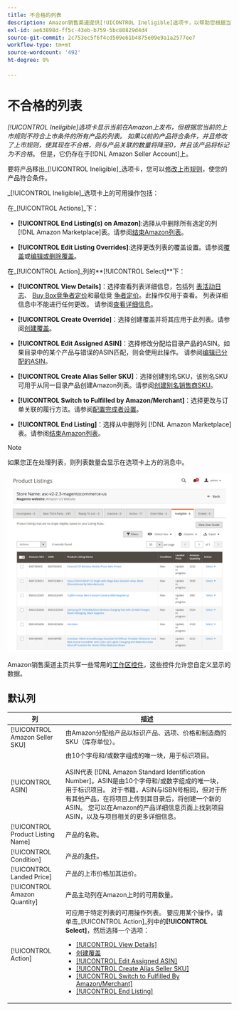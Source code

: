 ```yaml
---
title: 不合格的列表
description: Amazon销售渠道提供[!UICONTROL Ineligible]选项卡，以帮助您根据当前的上市规则管理不符合列表条件的项目。
exl-id: ae63898d-ff5c-43eb-b759-5bc80829d4d4
source-git-commit: 2c753ec5f6f4cd509e61b4875e09e9a1a2577ee7
workflow-type: tm+mt
source-wordcount: '492'
ht-degree: 0%

---
```


# 不合格的列表

_[!UICONTROL Ineligible]_选项卡显示当前在Amazon上发布，但根据您当前的上市规则不符合上市条件的所有产品的列表。 如果以前的产品符合条件，并且修改了上市规则，使其现在不合格，则与产品关联的数量将降至0，并且该产品将标记为_&#x200B;不合格&#x200B;_。 但是，它仍存在于[!DNL Amazon Seller Account]上。

要将产品移出&#x200B;_[!UICONTROL Ineligible]_选项卡，您可以[修改上市规则](./listing-rules.md)，使您的产品符合条件。

_[!UICONTROL Ineligible]_选项卡上的可用操作包括：

在&#x200B;_[!UICONTROL Actions]_下：

- **[!UICONTROL End Listing(s) on Amazon]**:选择从中删除所有选定的列 [!DNL Amazon Marketplace]表。请参阅[结束Amazon列表](./end-listings-manually.md)。

- **[!UICONTROL Edit Listing Overrides]**:选择更改列表的覆盖设置。请参阅[覆盖](./overrides.md)或[编辑或删除覆盖](./creating-editing-overrides.md#edit-override-single-listing)。

在&#x200B;_[!UICONTROL Action]_列的&#x200B;**[!UICONTROL Select]**下：

- **[!UICONTROL View Details]**：选择查看列表详细信息，包括列 [表活动日志](./product-listing-details.md#listing-activity-log)、 [Buy Box竞争者定价](./product-listing-details.md#buy-box-competitor-pricing)和最低竞 [争者定价](./product-listing-details.md#lowest-competitor-pricing)。此操作仅用于查看。 列表详细信息中不能进行任何更改。 请参阅[查看详细信息](./product-listing-details.md)。

- **[!UICONTROL Create Override]**：选择创建覆盖并将其应用于此列表。请参阅[创建覆盖](./creating-editing-overrides.md)。

- **[!UICONTROL Edit Assigned ASIN]**：选择修改分配给目录产品的ASIN。如果目录中的某个产品与错误的ASIN匹配，则会使用此操作。 请参阅[编辑已分配的ASIN](./edit-assigned-asin.md)。

- **[!UICONTROL Create Alias Seller SKU]**：选择创建别名SKU，该别名SKU可用于从同一目录产品创建Amazon列表。请参阅[创建别名销售商SKU](./create-alias-seller-sku.md)。

- **[!UICONTROL Switch to Fulfilled by Amazon/Merchant]**：选择更改与订单关联的履行方法。请参阅[配置完成者设置](./fulfilled-by.md#configure-fulfilled-by-settings)。

- **[!UICONTROL End Listing]**：选择从中删除列 [!DNL Amazon Marketplace]表。请参阅[结束Amazon列表](./end-listings-manually.md)。

>[!NOTE]
>如果您正在处理列表，则列表数量会显示在选项卡上方的消息中。

![不合格的Amazon列表](assets/amazon-ineligible-listings.png)

Amazon销售渠道主页共享一些常用的[工作区控件](./workspace-controls.md)，这些控件允许您自定义显示的数据。

## 默认列

| 列 | 描述 |
|--- |--- |
| [!UICONTROL Amazon Seller SKU] | 由Amazon分配给产品以标识产品、选项、价格和制造商的SKU（库存单位）。 |
| [!UICONTROL ASIN] | 由10个字母和/或数字组成的唯一块，用于标识项目。<br><br>ASIN代表 [!DNL Amazon Standard Identification Number]。ASIN是由10个字母和/或数字组成的唯一块，用于标识项目。 对于书籍，ASIN与ISBN号相同，但对于所有其他产品，在将项目上传到其目录后，将创建一个新的ASIN。 您可以在Amazon的产品详细信息页面上找到项目ASIN，以及与项目相关的更多详细信息。 |
| [!UICONTROL Product Listing Name] | 产品的名称。 |
| [!UICONTROL Condition] | 产品的[条件](./product-listing-condition.md)。 |
| [!UICONTROL Landed Price] | 产品的上市价格加其运价。 |
| [!UICONTROL Amazon Quantity] | 产品主动列在Amazon上时的可用数量。 |
| [!UICONTROL Action] | 可应用于特定列表的可用操作列表。 要应用某个操作，请单击&#x200B;_[!UICONTROL Action]_列中的&#x200B;**[!UICONTROL Select]**，然后选择一个选项：<ul><li>[[!UICONTROL View Details]](./product-listing-details.md)</li><li>[创建覆盖](./creating-editing-overrides.md)</li><li>[[!UICONTROL Edit Assigned ASIN]](./edit-assigned-asin.md)</li><li>[[!UICONTROL Create Alias Seller SKU]](./create-alias-seller-sku.md#region-specific)</li><li>[[!UICONTROL Switch to Fulfilled By Amazon/Merchant]](./fulfilled-by.md#configure-fulfilled-by-settings)</li><li>[[!UICONTROL End Listing]](./end-listings-manually.md)</li></ul> |
